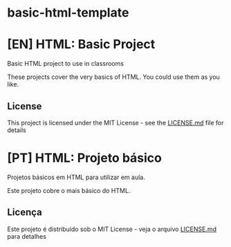 # basic-html-template

# [EN] HTML: Basic Project

Basic HTML project to use in classrooms

These projects cover the very basics of HTML. You could use them as you like.

## License

This project is licensed under the MIT License - see the [LICENSE.md](LICENSE.md) file for details

# [PT] HTML:  Projeto básico

Projetos básicos em HTML para utilizar em aula.

Este projeto cobre o mais básico do HTML. 

## Licença 

Este projeto é distribuído sob o MIT License - veja o arquivo [LICENSE.md](LICENSE.md) para detalhes
